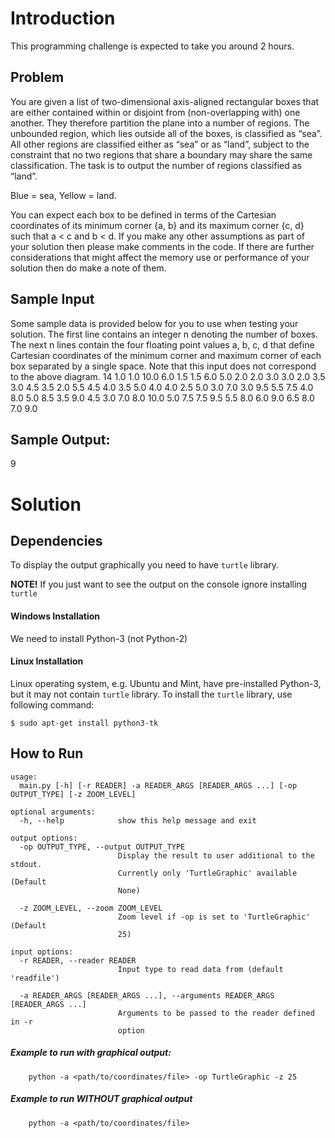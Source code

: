 # Introduction
This programming challenge is expected  to take you around 2 hours.

## Problem
You are given a list of two-dimensional axis-aligned rectangular boxes that are either contained
within or disjoint from (non-overlapping with) one another. They therefore partition the plane into
a number of regions. The unbounded region, which lies outside all of the boxes, is classified as
“sea”. All other regions are classified either as “sea” or as “land”, subject to the constraint that no
two regions that share a boundary may share the same classification. The task is to output the
number of regions classified as “land”.


Blue = sea, Yellow = land.

You can expect each box to be defined in terms of the Cartesian coordinates of its minimum
corner {a, b} and its maximum corner {c, d} such that a < c and b < d. If you make any other
assumptions as part of your solution then please make comments in the code. If there are further
considerations that might affect the memory use or performance of your solution then do make a
note of them.

## Sample Input
Some sample data is provided below for you to use when testing your solution. The first line
contains an integer n denoting the number of boxes. The next n lines contain the four floating
point values a, b, c, d that define Cartesian coordinates of the minimum corner and maximum
corner of each box separated by a single space. Note that this input does not correspond to the
above diagram.
14
1.0 1.0 10.0 6.0
1.5 1.5 6.0 5.0
2.0 2.0 3.0 3.0
2.0 3.5 3.0 4.5
3.5 2.0 5.5 4.5
4.0 3.5 5.0 4.0
4.0 2.5 5.0 3.0
7.0 3.0 9.5 5.5
7.5 4.0 8.0 5.0
8.5 3.5 9.0 4.5
3.0 7.0 8.0 10.0
5.0 7.5 7.5 9.5
5.5 8.0 6.0 9.0
6.5 8.0 7.0 9.0

## Sample Output:
9

# Solution
## Dependencies
To display the output graphically you need to have `turtle` library.

**NOTE!** If you just want to see the output on the console ignore installing `turtle`

#### Windows Installation
We need to install Python-3 (not Python-2)

#### Linux Installation
Linux operating system, e.g. Ubuntu and Mint, have pre-installed Python-3, but it may not contain `turtle` library.
To install the `turtle` library, use following command:

`$ sudo apt-get install python3-tk`
## **How to Run**

~~~
usage: 
  main.py [-h] [-r READER] -a READER_ARGS [READER_ARGS ...] [-op OUTPUT_TYPE] [-z ZOOM_LEVEL]

optional arguments:
  -h, --help            show this help message and exit

output options:
  -op OUTPUT_TYPE, --output OUTPUT_TYPE
                        Display the result to user additional to the stdout.
                        Currently only 'TurtleGraphic' available (Default
                        None)

  -z ZOOM_LEVEL, --zoom ZOOM_LEVEL
                        Zoom level if -op is set to 'TurtleGraphic' (Default
                        25)

input options:
  -r READER, --reader READER
                        Input type to read data from (default 'readfile')
  
  -a READER_ARGS [READER_ARGS ...], --arguments READER_ARGS [READER_ARGS ...]
                        Arguments to be passed to the reader defined in -r
                        option
~~~

##### _Example to run with graphical output:_
~~~
    python -a <path/to/coordinates/file> -op TurtleGraphic -z 25
~~~
##### _Example to run WITHOUT graphical output_
~~~
    python -a <path/to/coordinates/file>
~~~

